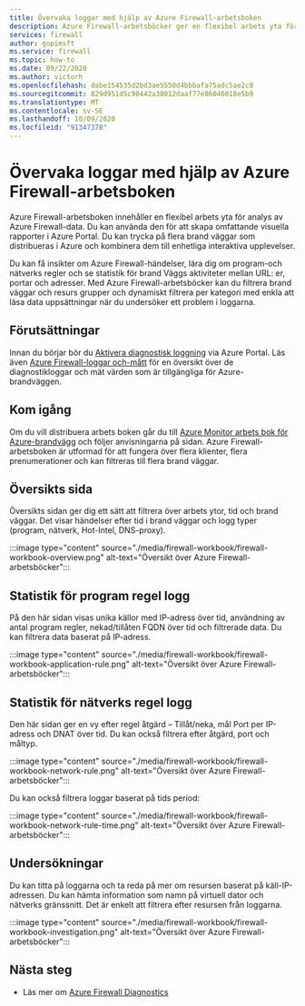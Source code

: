 ```yaml
---
title: Övervaka loggar med hjälp av Azure Firewall-arbetsboken
description: Azure Firewall-arbetsböcker ger en flexibel arbets yta för Azures analys av brand Väggs data och skapandet av rika visuella rapporter i Azure Portal.
services: firewall
author: gopimsft
ms.service: firewall
ms.topic: how-to
ms.date: 09/22/2020
ms.author: victorh
ms.openlocfilehash: dabe154535d2bd3ae5550d4bbbafa75adc5ae2c0
ms.sourcegitcommit: 829d951d5c90442a38012daaf77e86046018e5b9
ms.translationtype: MT
ms.contentlocale: sv-SE
ms.lasthandoff: 10/09/2020
ms.locfileid: "91347378"
---
```

# <a name="monitor-logs-using-azure-firewall-workbook"></a>Övervaka loggar med hjälp av Azure Firewall-arbetsboken

Azure Firewall-arbetsboken innehåller en flexibel arbets yta för analys av Azure Firewall-data. Du kan använda den för att skapa omfattande visuella rapporter i Azure Portal. Du kan trycka på flera brand väggar som distribueras i Azure och kombinera dem till enhetliga interaktiva upplevelser.

Du kan få insikter om Azure Firewall-händelser, lära dig om program-och nätverks regler och se statistik för brand Väggs aktiviteter mellan URL: er, portar och adresser. Med Azure Firewall-arbetsböcker kan du filtrera brand väggar och resurs grupper och dynamiskt filtrera per kategori med enkla att läsa data uppsättningar när du undersöker ett problem i loggarna. 

## <a name="prerequisites"></a>Förutsättningar

Innan du börjar bör du [Aktivera diagnostisk loggning](firewall-diagnostics.md#enable-diagnostic-logging-through-the-azure-portal) via Azure Portal. Läs även [Azure Firewall-loggar och-mått](logs-and-metrics.md) för en översikt över de diagnostikloggar och mät värden som är tillgängliga för Azure-brandväggen.

## <a name="get-started"></a>Kom igång

Om du vill distribuera arbets boken går du till [Azure Monitor arbets bok för Azure-brandvägg](https://github.com/Azure/Azure-Network-Security/tree/master/Azure%20Firewall/Azure%20Monitor%20Workbook) och följer anvisningarna på sidan. Azure Firewall-arbetsboken är utformad för att fungera över flera klienter, flera prenumerationer och kan filtreras till flera brand väggar.

## <a name="overview-page"></a>Översikts sida

Översikts sidan ger dig ett sätt att filtrera över arbets ytor, tid och brand väggar. Det visar händelser efter tid i brand väggar och logg typer (program, nätverk, Hot-Intel, DNS-proxy).

:::image type="content" source="./media/firewall-workbook/firewall-workbook-overview.png" alt-text="Översikt över Azure Firewall-arbetsböcker":::

## <a name="application-rule-log-statistics"></a>Statistik för program regel logg

På den här sidan visas unika källor med IP-adress över tid, användning av antal program regler, nekad/tillåten FQDN över tid och filtrerade data. Du kan filtrera data baserat på IP-adress.

:::image type="content" source="./media/firewall-workbook/firewall-workbook-application-rule.png" alt-text="Översikt över Azure Firewall-arbetsböcker":::

## <a name="network-rule-log-statistics"></a>Statistik för nätverks regel logg

Den här sidan ger en vy efter regel åtgärd – Tillåt/neka, mål Port per IP-adress och DNAT över tid. Du kan också filtrera efter åtgärd, port och måltyp.

:::image type="content" source="./media/firewall-workbook/firewall-workbook-network-rule.png" alt-text="Översikt över Azure Firewall-arbetsböcker":::

Du kan också filtrera loggar baserat på tids period:

:::image type="content" source="./media/firewall-workbook/firewall-workbook-network-rule-time.png" alt-text="Översikt över Azure Firewall-arbetsböcker":::

## <a name="investigations"></a>Undersökningar

Du kan titta på loggarna och ta reda på mer om resursen baserat på käll-IP-adressen. Du kan hämta information som namn på virtuell dator och nätverks gränssnitt. Det är enkelt att filtrera efter resursen från loggarna.

:::image type="content" source="./media/firewall-workbook/firewall-workbook-investigation.png" alt-text="Översikt över Azure Firewall-arbetsböcker":::

## <a name="next-steps"></a>Nästa steg

- Läs mer om [Azure Firewall Diagnostics](firewall-diagnostics.md)